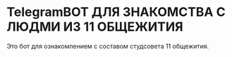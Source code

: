 # TelegramBOT ДЛЯ ЗНАКОМСТВА С ЛЮДМИ ИЗ 11 ОБЩЕЖИТИЯ
Это бот для ознакомлением с составом студсовета 11 общежития. 
